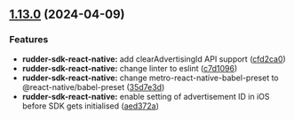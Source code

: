 ## [1.13.0](https://github.com/rudderlabs/rudder-sdk-react-native/compare/rudder-sdk-react-native@1.12.1...rudder-sdk-react-native@1.13.0) (2024-04-09)

### Features

- **rudder-sdk-react-native:** add clearAdvertisingId API support ([cfd2ca0](https://github.com/rudderlabs/rudder-sdk-react-native/commit/cfd2ca041231db43997026e494d299466fe290ae))
- **rudder-sdk-react-native:** change linter to eslint ([c7d1096](https://github.com/rudderlabs/rudder-sdk-react-native/commit/c7d10964caf618f6ba643b92a5614a42a81b13ca))
- **rudder-sdk-react-native:** change metro-react-native-babel-preset to @react-native/babel-preset ([35d7e3d](https://github.com/rudderlabs/rudder-sdk-react-native/commit/35d7e3df46e3433fe72327777f05a6ae5809ef49))
- **rudder-sdk-react-native:** enable setting of advertisement ID in iOS before SDK gets initialised ([aed372a](https://github.com/rudderlabs/rudder-sdk-react-native/commit/aed372af566b5d1a9e8a1491b8ee965d5f7a34dd))
